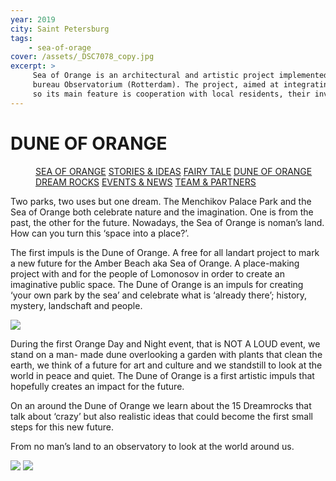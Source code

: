 ```yaml
---
year: 2019
city: Saint Petersburg
tags:
    - sea-of-orage
cover: /assets/_DSC7078_copy.jpg
excerpt: >
     Sea of Orange is an architectural and artistic project implemented by the Waterfront project team together with partners from the Dutch architectural
     bureau Observatorium (Rotterdam). The project, aimed at integrating public art into public spaces, is based on the ideas of co-design and placemaking,
     so its main feature is cooperation with local residents, their involvement in the process of planning and creating an art object.
---
```


# DUNE OF ORANGE

<Menu>
<a href="/sea-of-orange">SEA OF ORANGE</a>
<a href="/sea-of-orange/stories-and-ideas">STORIES & IDEAS</a>
<a href="/sea-of-orange/fairytale">FAIRY TALE</a>
<a href="/sea-of-orange/dune-of-orange">DUNE OF ORANGE</a>
<a href="/sea-of-orange/dreamrocks">DREAM ROCKS</a>
<a href="/sea-of-orange/events-and-news">EVENTS & NEWS</a>
<a href="/sea-of-orange/team-and-partners">TEAM & PARTNERS</a>
</Menu>

Two parks, two uses but one dream. The Menchikov Palace Park and the Sea of Orange both celebrate nature and the imagination. One is from the past, the other for the future. Nowadays, the Sea of Orange is noman’s land. How can you turn this ‘space into a place?’.

The first impuls is the Dune of Orange. A free for all landart project to mark a new future for the Amber Beach aka Sea of Orange. A place-making project with and for the people of Lomonosov in order to create an imaginative public space. The Dune of Orange is an impuls for creating ‘your own park by the sea’ and celebrate what is ‘already there’; history, mystery, landschaft and people.

![](/assets/sea-of-orange/sorange_5_1.jpg)

During the first Orange Day and Night event, that is NOT A LOUD event, we stand on a man- made dune overlooking a garden with plants that clean the earth, we think of a future for art and culture and we standstill to look at the world in peace and quiet. The Dune of Orange is a first artistic impuls that hopefully creates an impact for the future.

On an around the Dune of Orange we learn about the 15 Dreamrocks that talk about ‘crazy’ but also realistic ideas that could become the first small steps for this new future.

From no man’s land to an observatory to look at the world around us.

<Carousel>
<img src="/assets/sea-of-orange/sorange_5_2.jpg"/>
<img src="/assets/sea-of-orange/sorange_5_3.jpg"/>
</Carousel>
